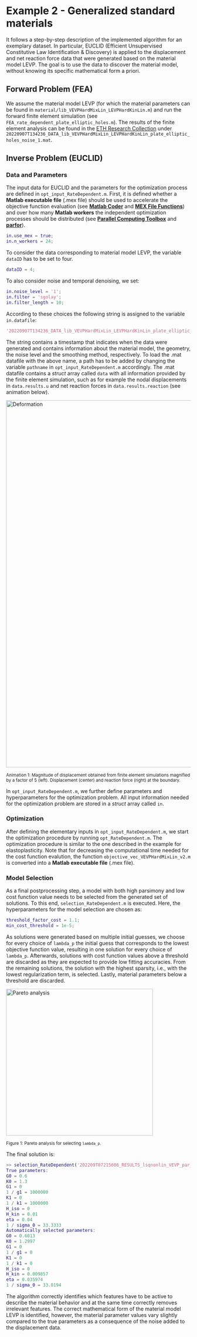 # Example 2 - Generalized standard materials
It follows a step-by-step description of the implemented algorithm for an exemplary dataset.
In particular, EUCLID (Efficient Unsupervised Constitutive Law Identification & Discovery) is applied to the displacement and net reaction force data
that were generated based on the material model LEVP.
The goal is to use the data to discover the material model, without knowing its specific mathematical form a priori.

## Forward Problem (FEA)
We assume the material model LEVP (for which the material parameters can be found in `material/lib_VEVPHardMixLin_LEVPHardKinLin.m`) and run the forward finite element simulation (see `FEA_rate_dependent_plate_elliptic_holes.m`).
The results of the finite element analysis can be found in the <a href="https://www.research-collection.ethz.ch/handle/20.500.11850/534002" target="_blank">ETH Research Collection</a> under `20220907T134236_DATA_lib_VEVPHardMixLin_LEVPHardKinLin_plate_elliptic_holes_noise_1.mat`.

## Inverse Problem (EUCLID)

### Data and Parameters
The input data for EUCLID and the parameters for the optimization process are defined in `opt_input_RateDependent.m`.
First, it is defined whether a __Matlab executable file__ (.mex file) should be used to accelerate the objective function evaluation (see [__Matlab Coder__](https://mathworks.com/help/coder/) and [__MEX File Functions__](https://mathworks.com/help/matlab/call-mex-file-functions.html))
and over how many __Matlab workers__ the independent optimization processes should be distributed (see [__Parallel Computing Toolbox__](https://mathworks.com/products/parallel-computing.html) and [__parfor__](https://mathworks.com/help/parallel-computing/parfor.html)).
```Matlab
in.use_mex = true;
in.n_workers = 24;
```
To consider the data corresponding to material model LEVP, the variable `dataID` has to be set to four.
```Matlab
dataID = 4;
```
To also consider noise and temporal denoising, we set:
```Matlab
in.noise_level = '1';
in.filter = 'sgolay';
in.filter_length = 10;
```
According to these choices the following string is assigned to the variable `in.datafile`:
```Matlab
'20220907T134236_DATA_lib_VEVPHardMixLin_LEVPHardKinLin_plate_elliptic_holes_noise_1_sgolay_10'
```
The string contains a timestamp that indicates when the data were generated and contains information about the material model, the geometry, the noise level and the smoothing method, respectively.
To load the .mat datafile with the above name, a path has to be added by changing the variable `pathname` in `opt_input_RateDependent.m` accordingly.
The .mat datafile contains a _struct_ array called `data` with all information provided by the finite element simulation,
such as for example the nodal displacements in `data.results.u` and net reaction forces in `data.results.reaction` (see animation below).

<img src="../img/deformation_20220907T134236_DATA_lib_VEVPHardMixLin_LEVPHardKinLin_plate_elliptic_holes.gif" alt="Deformation" width="1000"/>

<sub>Animation 1: Magnitude of displacement obtained from finite element simulations magnified by a factor of 5 (left). Displacement (center) and reaction force (right) at the boundary.</sub>

In `opt_input_RateDependent.m`, we further define parameters and hyperparameters for the optimization problem.
All input information needed for the optimization problem are stored in a _struct_ array called `in`.

### Optimization
After defining the elementary inputs in `opt_input_RateDependent.m`, we start the optimization procedure by running `opt_RateDependent.m`.
The optimization procedure is similar to the one described in the example for elastoplasticity.
Note that for decreasing the computational time needed for the cost function evalution, the function `objective_vec_VEVPHardMixLin_v2.m` is converted into a __Matlab executable file__ (.mex file).

### Model Selection
As a final postprocessing step, a model with both high parsimony and low cost function value needs to be selected from the generated set of solutions.
To this end, `selection_RateDependent.m` is executed.
Here, the hyperparameters for the model selection are chosen as:
```Matlab
threshold_factor_cost = 1.1;
min_cost_threshold = 1e-5;
```
As solutions were generated based on multiple initial guesses,
we choose for every choice of `lambda_p` the initial guess that corresponds to the lowest objective function value, resulting in one solution for every choice of `lambda_p`.
Afterwards, solutions with cost function values above a threshold are discarded as they are expected to provide low fitting accuracies.
From the remaining solutions, the solution with the highest sparsity, i.e., with the lowest regularization term, is selected.
Lastly, material parameters below a threshold are discarded.

<img src="../img/Pareto_LEVP.png" alt="Pareto analysis" width="400"/>

<sub>Figure 1: Pareto analysis for selecting `lambda_p`.</sub>

The final solution is: 
```Matlab
>> selection_RateDependent('202209T07215606_RESULTS_lsqnonlin_VEVP_par_perturbation_lib_VEVPHardMixLin_LEVPHardKinLin_plate_elliptic_holes_noise_1_sgolay_10');
True parameters:
G0 = 0.6
K0 = 1.3
G1 = 0
1 / g1 = 1000000
K1 = 0
1 / k1 = 1000000
H_iso = 0
H_kin = 0.01
eta = 0.04
1 / sigma_0 = 33.3333
Automatically selected parameters:
G0 = 0.6013
K0 = 1.2997
G1 = 0
1 / g1 = 0
K1 = 0
1 / k1 = 0
H_iso = 0
H_kin = 0.009857
eta = 0.035974
1 / sigma_0 = 33.0194
```
The algorithm correctly identifies which features have to be active to describe the material behavior and at the same time correctly removes irrelevant features.
The correct mathematical form of the material model LEVP is identified,
however, the material parameter values vary slightly compared to the true parameters as a consequence of the noise added to the displacement data.






